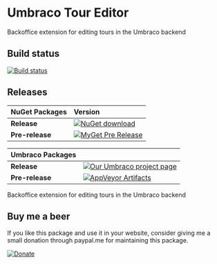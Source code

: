 # Umbraco Tour Editor

Backoffice extension for editing tours in the Umbraco backend

## Build status

[![Build status](https://ci.appveyor.com/api/projects/status/vqk2mxw245qxnnf8?svg=true)](https://ci.appveyor.com/project/dawoe/umbraco-tour-editor)

## Releases

|NuGet Packages    |Version           |
|:-----------------|:-----------------|
|**Release**|[![NuGet download](http://img.shields.io/nuget/v/Our.Umbraco.TourEditor.svg)](https://www.nuget.org/packages/Our.Umbraco.TourEditor/)
|**Pre-release**|[![MyGet Pre Release](https://img.shields.io/myget/dawoe-umbraco/vpre/Our.Umbraco.TourEditor.svg)](https://www.myget.org/feed/dawoe-umbraco/package/nuget/Our.Umbraco.TourEditor)

|Umbraco Packages  |                  |
|:-----------------|:-----------------|
|**Release**|[![Our Umbraco project page](https://img.shields.io/badge/our-umbraco-orange.svg)](https://our.umbraco.org/projects/backoffice-extensions/tour-editor/)
|**Pre-release**| [![AppVeyor Artifacts](https://img.shields.io/badge/appveyor-umbraco-orange.svg)](https://ci.appveyor.com/project/dawoe/umbraco-tour-editor/build/artifacts)

Backoffice extension for editing tours in the Umbraco backend

## Buy me a beer ##

If you like this package and use it in your website, consider giving me a small donation through paypal.me for maintaining this package.

[![Donate](https://img.shields.io/badge/donate-paypal.me-blue.svg)](https://www.paypal.me/dawoe21)
